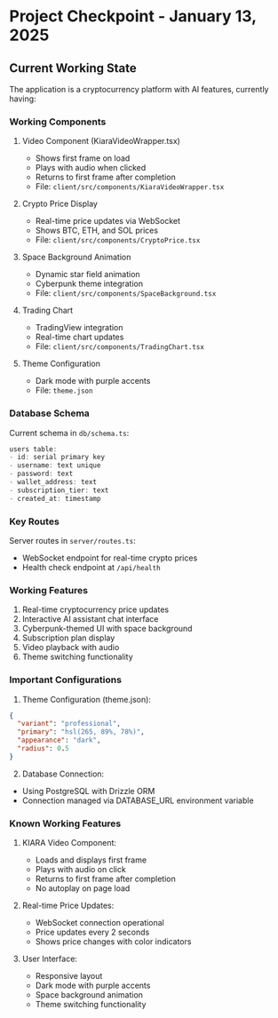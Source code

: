 # Project Checkpoint - January 13, 2025

## Current Working State
The application is a cryptocurrency platform with AI features, currently having:

### Working Components
1. Video Component (KiaraVideoWrapper.tsx)
   - Shows first frame on load
   - Plays with audio when clicked
   - Returns to first frame after completion
   - File: `client/src/components/KiaraVideoWrapper.tsx`

2. Crypto Price Display
   - Real-time price updates via WebSocket
   - Shows BTC, ETH, and SOL prices
   - File: `client/src/components/CryptoPrice.tsx`

3. Space Background Animation
   - Dynamic star field animation
   - Cyberpunk theme integration
   - File: `client/src/components/SpaceBackground.tsx`

4. Trading Chart
   - TradingView integration
   - Real-time chart updates
   - File: `client/src/components/TradingChart.tsx`

5. Theme Configuration
   - Dark mode with purple accents
   - File: `theme.json`

### Database Schema
Current schema in `db/schema.ts`:
```typescript
users table:
- id: serial primary key
- username: text unique
- password: text
- wallet_address: text
- subscription_tier: text
- created_at: timestamp
```

### Key Routes
Server routes in `server/routes.ts`:
- WebSocket endpoint for real-time crypto prices
- Health check endpoint at `/api/health`

### Working Features
1. Real-time cryptocurrency price updates
2. Interactive AI assistant chat interface
3. Cyberpunk-themed UI with space background
4. Subscription plan display
5. Video playback with audio
6. Theme switching functionality

### Important Configurations
1. Theme Configuration (theme.json):
```json
{
  "variant": "professional",
  "primary": "hsl(265, 89%, 78%)",
  "appearance": "dark",
  "radius": 0.5
}
```

2. Database Connection:
- Using PostgreSQL with Drizzle ORM
- Connection managed via DATABASE_URL environment variable

### Known Working Features
1. KIARA Video Component:
   - Loads and displays first frame
   - Plays with audio on click
   - Returns to first frame after completion
   - No autoplay on page load

2. Real-time Price Updates:
   - WebSocket connection operational
   - Price updates every 2 seconds
   - Shows price changes with color indicators

3. User Interface:
   - Responsive layout
   - Dark mode with purple accents
   - Space background animation
   - Theme switching functionality
